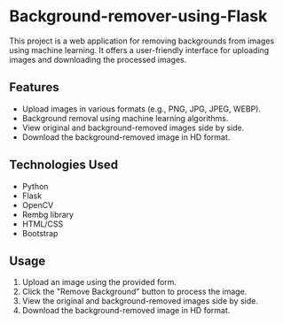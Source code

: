# Background-remover-using-Flask

This project is a web application for removing backgrounds from images using machine learning. It offers a user-friendly interface for uploading images and downloading the processed images.

## Features

- Upload images in various formats (e.g., PNG, JPG, JPEG, WEBP).
- Background removal using machine learning algorithms.
- View original and background-removed images side by side.
- Download the background-removed image in HD format.

## Technologies Used

- Python
- Flask
- OpenCV
- Rembg library
- HTML/CSS
- Bootstrap

## Usage

1. Upload an image using the provided form.
2. Click the "Remove Background" button to process the image.
3. View the original and background-removed images side by side.
4. Download the background-removed image in HD format.
